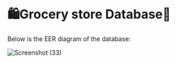 # 🛍️Grocery store Database🛒

Below is the EER diagram of the database:

![Screenshot (33)](https://github.com/user-attachments/assets/b552dab1-ad33-49ec-a226-202f80058b75)
